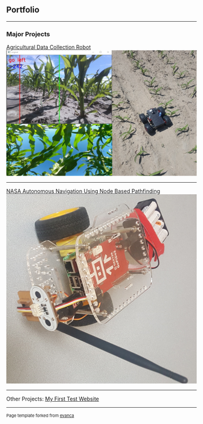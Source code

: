 ## Portfolio

---

### Major Projects

[Agricultural Data Collection Robot](danielsmith1313.github.io/agricultural_data_collection_robot)
<img src="images/agriculture_robot_thumbnail.jpg?raw=true"/>

---
[NASA Autonomous Navigation Using Node Based Pathfinding](danielsmith1313.github.io/node_based_pathfinding)
<img src="images/node_thumbnail.jpg?raw=true"/>

---
Other Projects:
[My First Test Website](https://reactiveworldgenerator.000webhostapp.com/)



---
<p style="font-size:11px">Page template forked from <a href="https://github.com/evanca/quick-portfolio">evanca</a></p>
<!-- Remove above link if you don't want to attibute -->

